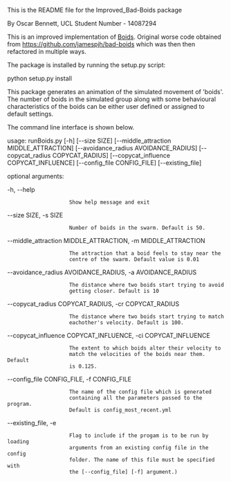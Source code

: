 This is the README file for the Improved_Bad-Boids package

By Oscar Bennett, UCL
Student Number - 14087294

This is an improved implementation of [Boids](http://dl.acm.org/citation.cfm?doid=37401.37406). Original worse code obtained from https://github.com/jamespjh/bad-boids which was then then refactored in multiple ways.

The package is installed by running the setup.py script:

python setup.py install

This package generates an animation of the simulated movement of 'boids'. The number of boids in the simulated group along with some behavioural characteristics of the boids can be either user defined or assigned to default settings.

The command line interface is shown below.

usage: runBoids.py [-h] [--size SIZE] [--middle_attraction MIDDLE_ATTRACTION]
                  [--avoidance_radius AVOIDANCE_RADIUS]
                  [--copycat_radius COPYCAT_RADIUS]
                  [--copycat_influence COPYCAT_INFLUENCE]
                  [--config_file CONFIG_FILE] [--existing_file]

optional arguments:

  -h, --help            

                        Show help message and exit

  --size SIZE, -s SIZE  

                        Number of boids in the swarm. Default is 50.

  --middle_attraction MIDDLE_ATTRACTION, -m MIDDLE_ATTRACTION

                        The attraction that a boid feels to stay near the
                        centre of the swarm. Default value is 0.01

  --avoidance_radius AVOIDANCE_RADIUS, -a AVOIDANCE_RADIUS

                        The distance where two boids start trying to avoid
                        getting closer. Default is 10

  --copycat_radius COPYCAT_RADIUS, -cr COPYCAT_RADIUS

                        The distance where two boids start trying to match
                        eachother's velocity. Default is 100.

  --copycat_influence COPYCAT_INFLUENCE, -ci COPYCAT_INFLUENCE

                        The extent to which boids alter their velocity to
                        match the velocities of the boids near them. Default
                        is 0.125.

  --config_file CONFIG_FILE, -f CONFIG_FILE

                        The name of the config file which is generated
                        containing all the parameters passed to the program.
                        Default is config_most_recent.yml

  --existing_file, -e   

                        Flag to include if the progam is to be run by loading
                        arguments from an existing config file in the config
                        folder. The name of this file must be specified with
                        the [--config_file] [-f] argument.)
